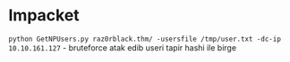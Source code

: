 # Impacket


`python GetNPUsers.py raz0rblack.thm/ -usersfile /tmp/user.txt -dc-ip 10.10.161.127`  - bruteforce atak edib useri tapir hashi ile birge
